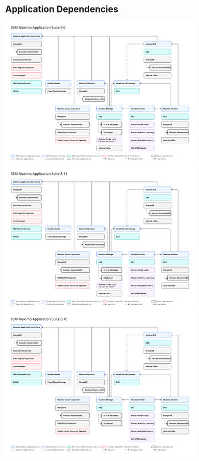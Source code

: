 Application Dependencies
===============================================================================

<div>
  <cds-accordion>
    <cds-accordion-item title="Maximo Application Suite 9.0" open>
      <img src="../../img/mas-90-dependencies.svg" style="max-width: 120%">
    </cds-accordion-item>
    <cds-accordion-item title="Maximo Application Suite 8.11">
      <img src="../../img/mas-811-dependencies.svg" style="max-width: 120%">
    </cds-accordion-item>
    <cds-accordion-item title="Maximo Application Suite 8.10">
      <img src="../../img/mas-810-dependencies.svg" style="max-width: 120%">
    </cds-accordion-item>
  </cds-accordion>
</div>
